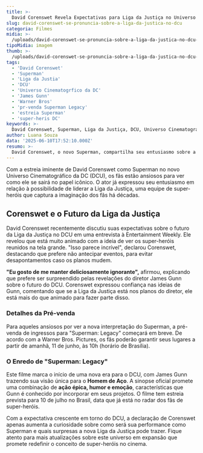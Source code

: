 ```yaml
---
title: >-
  David Corenswet Revela Expectativas para Liga da Justiça no Universo DC
slug: david-corenswet-se-pronuncia-sobre-a-liga-da-justica-no-dcu
categoria: Filmes
midia: >-
  /uploads/david-corenswet-se-pronuncia-sobre-a-liga-da-justica-no-dcu-thumb.jpg
tipoMidia: imagem
thumb: >-
  /uploads/david-corenswet-se-pronuncia-sobre-a-liga-da-justica-no-dcu-thumb.jpg
tags:
  - 'David Corenswet'
  - 'Superman'
  - 'Liga da Justia'
  - 'DCU'
  - 'Universo Cinematogrfico da DC'
  - 'James Gunn'
  - 'Warner Bros'
  - 'pr-venda Superman Legacy'
  - 'estreia Superman'
  - 'super-heris DC'
keywords: >-
  David Corenswet, Superman, Liga da Justiça, DCU, Universo Cinematográfico da DC, James Gunn, Warner Bros, pré-venda Superman Legacy, estreia Superman, super-heróis DC
author: Luana Souza
data: '2025-06-10T17:52:10.000Z'
resumo: >-
  David Corenswet, o novo Superman, compartilha seu entusiasmo sobre a possibilidade de liderar a Liga da Justiça no DCU. O ator adota uma abordagem única, mantendo-se 'deliciosamente ignorante' sobre os planos futuros.
---
```


Com a estreia iminente de David Corenswet como Superman no novo Universo Cinematográfico da DC (DCU), os fãs estão ansiosos para ver como ele se sairá no papel icônico. O ator já expressou seu entusiasmo em relação à possibilidade de liderar a Liga da Justiça, uma equipe de super-heróis que captura a imaginação dos fãs há décadas.

## Corenswet e o Futuro da Liga da Justiça

David Corenswet recentemente discutiu suas expectativas sobre o futuro da Liga da Justiça no DCU em uma entrevista à Entertainment Weekly. Ele revelou que está muito animado com a ideia de ver os super-heróis reunidos na tela grande. "Isso parece incrível", declarou Corenswet, destacando que prefere não antecipar eventos, para evitar desapontamentos caso os planos mudem.

**"Eu gosto de me manter deliciosamente ignorante",** afirmou, explicando que prefere ser surpreendido pelas revelações do diretor James Gunn sobre o futuro do DCU. Corenswet expressou confiança nas ideias de Gunn, comentando que se a Liga da Justiça está nos planos do diretor, ele está mais do que animado para fazer parte disso.

### Detalhes da Pré-venda

Para aqueles ansiosos por ver a nova interpretação do Superman, a pré-venda de ingressos para "Superman: Legacy" começará em breve. De acordo com a Warner Bros. Pictures, os fãs poderão garantir seus lugares a partir de amanhã, 11 de junho, às 10h (horário de Brasília).

### O Enredo de "Superman: Legacy"

Este filme marca o início de uma nova era para o DCU, com James Gunn trazendo sua visão única para o **Homem de Aço**. A sinopse oficial promete uma combinação de **ação épica, humor e emoção**, características que Gunn é conhecido por incorporar em seus projetos. O filme tem estreia prevista para 10 de julho no Brasil, data que já está no radar dos fãs de super-heróis.

Com a expectativa crescente em torno do DCU, a declaração de Corenswet apenas aumenta a curiosidade sobre como será sua performance como Superman e quais surpresas a nova Liga da Justiça pode trazer. Fique atento para mais atualizações sobre este universo em expansão que promete redefinir o conceito de super-heróis no cinema.